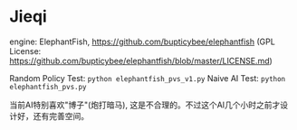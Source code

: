 # Jieqi

engine: ElephantFish, https://github.com/bupticybee/elephantfish (GPL License: https://github.com/bupticybee/elephantfish/blob/master/LICENSE.md)

Random Policy Test: `python elephantfish_pvs_v1.py`
Naive AI Test: `python elephantfish_pvs.py`

当前AI特别喜欢"博子"(炮打暗马), 这是不合理的。不过这个AI几个小时之前才设计好，还有完善空间。


